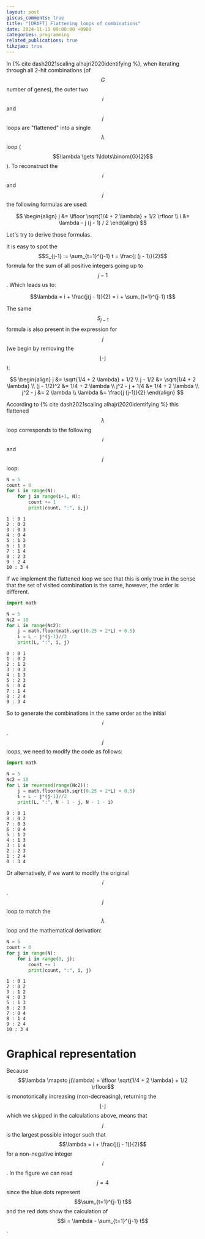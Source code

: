 ```yaml
---
layout: post
giscus_comments: true
title: "[DRAFT] Flattening loops of combinations"
date: 2024-11-11 09:00:00 +0900
categories: programming
related_publications: true
tikzjax: true
---
```


In {% cite dash2021scaling alhajri2020identifying %}, when iterating through all 2-hit combinations (of $$G$$ number of genes), the outer two $$i$$ and $$j$$ loops are "flattened" into a single $$\lambda$$ loop ($$\lambda \gets 1\ldots\binom{G}{2}$$).
To reconstruct the $$i$$ and $$j$$ the following formulas are used:

$$
\begin{align}
  j &= \lfloor \sqrt{1/4 + 2 \lambda} + 1/2 \rfloor \\
  i &= \lambda - j (j - 1) / 2
\end{align}
$$

Let's try to derive those formulas.

It is easy to spot the $$S_{j-1} := \sum_{t=1}^{j-1} t = \frac{j (j - 1)}{2}$$ formula for the sum of all positive integers going up to $$j-1$$. Which leads us to:

$$\lambda = i + \frac{j(j - 1)}{2} = i + \sum_{t=1}^{j-1} t$$

The same $$S_{j-1}$$ formula is also present in the expression for $$j$$ (we begin by removing the $$\lfloor \cdot \rfloor$$):

$$
\begin{align}
  j &= \sqrt{1/4 + 2 \lambda} + 1/2 \\
  j - 1/2 &= \sqrt{1/4 + 2 \lambda}  \\
  (j - 1/2)^2 &= 1/4 + 2 \lambda \\
  j^2 - j + 1/4 &= 1/4 + 2 \lambda \\
  j^2 - j &= 2 \lambda \\
  \lambda &= \frac{j (j-1)}{2}
\end{align}
$$

According to {% cite dash2021scaling alhajri2020identifying %} this flattened $$\lambda$$ loop corresponds to the following $$i$$ and $$j$$ loop:

```python
N = 5
count = 0
for i in range(N):
    for j in range(i+1, N):
        count += 1
        print(count, ":", i,j)
```

```
1 : 0 1
2 : 0 2
3 : 0 3
4 : 0 4
5 : 1 2
6 : 1 3
7 : 1 4
8 : 2 3
9 : 2 4
10 : 3 4
```

If we implement the flattened loop we see that this is only true in the sense that the set of visited combination is the same, however, the order is different.

```python
import math

N = 5
Nc2 = 10
for L in range(Nc2):
    j = math.floor(math.sqrt(0.25 + 2*L) + 0.5)
    i = L - j*(j-1)//2
    print(L, ":", i, j)
```

```
0 : 0 1
1 : 0 2
2 : 1 2
3 : 0 3
4 : 1 3
5 : 2 3
6 : 0 4
7 : 1 4
8 : 2 4
9 : 3 4
```

So to generate the combinations in the same order as the initial $$i$$, $$j$$ loops, we need to modify the code as follows:

```python
import math

N = 5
Nc2 = 10
for L in reversed(range(Nc2)):
    j = math.floor(math.sqrt(0.25 + 2*L) + 0.5)
    i = L - j*(j-1)//2
    print(L, ":", N - 1 - j, N - 1 - i)
```

```
9 : 0 1
8 : 0 2
7 : 0 3
6 : 0 4
5 : 1 2
4 : 1 3
3 : 1 4
2 : 2 3
1 : 2 4
0 : 3 4
```

Or alternatively, if we want to modify the original $$i$$, $$j$$ loop to match the $$\lambda$$ loop and the mathematical derivation:


```python
N = 5
count = 0
for j in range(N):
    for i in range(0, j):
        count += 1
        print(count, ":", i, j)
```

```
1 : 0 1
2 : 0 2
3 : 1 2
4 : 0 3
5 : 1 3
6 : 2 3
7 : 0 4
8 : 1 4
9 : 2 4
10 : 3 4
```

# Graphical representation

<script type="text/tikz">
\begin{tikzpicture}

% GRAY
\foreach \i in {0,1,2,3,4}
  \foreach \j in {0,1,2,3}
    \node at (\i, \j) [draw, lightgray, circle]{};

% RED
\foreach \j [evaluate=\j as \jj using int(\j-1)] in {1,2,3}
  \foreach \i in {\jj,...,0}
    \node at (\j, \i) [fill, blue, circle]{};
\foreach \i in {0,1} \node at (4,\i) [fill, red, circle]{};

% labels
\node at (-1,-1) [anchor=east]{$\lambda=\frac{j(j-1)}{2}+i=6+1$};
\node at (-1,1) [draw]{$i=1$};
\node at (4,-1) [draw]{$j=4$};
\foreach \i in {0,2,3} \node at (-1,\i) {$\i$};
\foreach \j in {0,1,...,3} \node at (\j,-1) {$\j$};

\end{tikzpicture}
</script>

Because $$\lambda \mapsto j(\lambda) = \lfloor \sqrt{1/4 + 2 \lambda} + 1/2 \rfloor$$ is monotonically increasing (non-decreasing), returning the $$\lfloor \cdot \rfloor$$ which we skipped in the calculations above, means that $$j$$ is the largest possible integer such that $$\lambda = i + \frac{j(j - 1)}{2}$$ for a non-negative integer $$i$$. In the figure we can read $$j=4$$ since the blue dots represent $$\sum_{t=1}^{j-1} t$$ and the red dots show the calculation of $$i = \lambda - \sum_{t=1}^{j-1} t$$.
